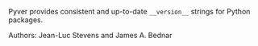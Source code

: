 Pyver provides consistent and up-to-date `__version__` strings for
Python packages.

Authors: Jean-Luc Stevens and James A. Bednar
